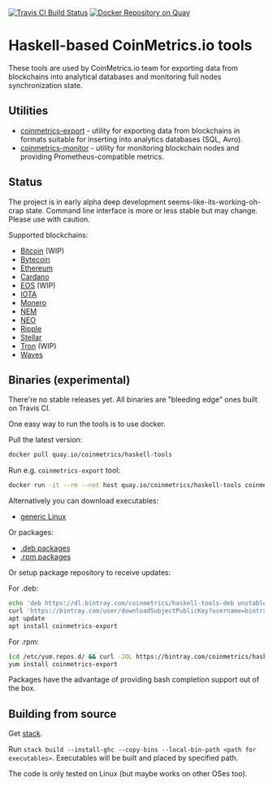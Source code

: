 [![Travis CI Build Status](https://travis-ci.org/coinmetrics-io/haskell-tools.svg?branch=master)](https://travis-ci.org/coinmetrics-io/haskell-tools) [![Docker Repository on Quay](https://quay.io/repository/coinmetrics/haskell-tools/status "Docker Repository on Quay")](https://quay.io/repository/coinmetrics/haskell-tools)

# Haskell-based CoinMetrics.io tools

These tools are used by CoinMetrics.io team for exporting data from blockchains into analytical databases and monitoring full nodes synchronization state.

## Utilities

* [coinmetrics-export](coinmetrics-export/README.md) - utility for exporting data from blockchains in formats suitable for inserting into analytics databases (SQL, Avro).
* [coinmetrics-monitor](coinmetrics-monitor/README.md) - utility for monitoring blockchain nodes and providing Prometheus-compatible metrics.

## Status

The project is in early alpha deep development seems-like-its-working-oh-crap state. Command line interface is more or less stable but may change. Please use with caution.

Supported blockchains:

* [Bitcoin](https://bitcoin.org/) (WIP)
* [Bytecoin](https://bytecoin.org/)
* [Ethereum](https://www.ethereum.org/)
* [Cardano](https://www.cardanohub.org/)
* [EOS](https://eos.io/) (WIP)
* [IOTA](https://iota.org/)
* [Monero](https://getmonero.org/)
* [NEM](https://nem.io/)
* [NEO](https://neo.org/)
* [Ripple](https://ripple.com/)
* [Stellar](https://www.stellar.org/)
* [Tron](https://tron.network/) (WIP)
* [Waves](https://wavesplatform.com/)

## Binaries (experimental)

There're no stable releases yet. All binaries are "bleeding edge" ones built on Travis CI.

One easy way to run the tools is to use docker.

Pull the latest version:
```bash
docker pull quay.io/coinmetrics/haskell-tools
```

Run e.g. `coinmetrics-export` tool:
```bash
docker run -it --rm --net host quay.io/coinmetrics/haskell-tools coinmetrics-export <arguments>
```

Alternatively you can download executables:

* [generic Linux](https://bintray.com/coinmetrics/haskell-tools)

Or packages:

* [.deb packages](https://bintray.com/coinmetrics/haskell-tools-deb)
* [.rpm packages](https://bintray.com/coinmetrics/haskell-tools-rpm)

Or setup package repository to receive updates:

For .deb:
```bash
echo 'deb https://dl.bintray.com/coinmetrics/haskell-tools-deb unstable main' > /etc/apt/sources.list.d/coinmetrics-haskell-tools.list
curl 'https://bintray.com/user/downloadSubjectPublicKey?username=bintray' | apt-key add -
apt update
apt install coinmetrics-export
```

For .rpm:
```bash
(cd /etc/yum.repos.d/ && curl -JOL https://bintray.com/coinmetrics/haskell-tools-rpm/rpm)
yum install coinmetrics-export
```

Packages have the advantage of providing bash completion support out of the box.

## Building from source

Get [stack](https://docs.haskellstack.org/en/stable/install_and_upgrade/).

Run `stack build --install-ghc --copy-bins --local-bin-path <path for executables>`. Executables will be built and placed by specified path.

The code is only tested on Linux (but maybe works on other OSes too).
